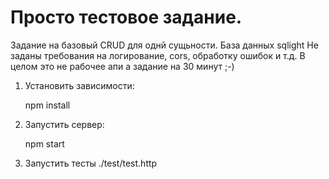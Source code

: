 # Просто тестовое задание.

Задание на базовый CRUD для однй сущьности. 
База данных sqlight
Не заданы требования на логирование, cors, обработку ошибок и т.д.
В целом это не рабочее апи а задание на 30 минут ;-)

1) Установить зависимости:

    npm install
2) Запустить сервер:
 
    npm start
3) Запустить тесты ./test/test.http
